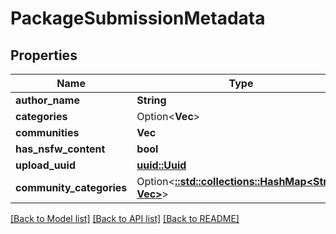 # PackageSubmissionMetadata

## Properties

Name | Type | Description | Notes
------------ | ------------- | ------------- | -------------
**author_name** | **String** |  | 
**categories** | Option<**Vec<String>**> |  | [optional]
**communities** | **Vec<String>** |  | 
**has_nsfw_content** | **bool** |  | 
**upload_uuid** | [**uuid::Uuid**](uuid::Uuid.md) |  | 
**community_categories** | Option<[**::std::collections::HashMap<String, Vec<String>>**](array.md)> |  | [optional]

[[Back to Model list]](../README.md#documentation-for-models) [[Back to API list]](../README.md#documentation-for-api-endpoints) [[Back to README]](../README.md)


